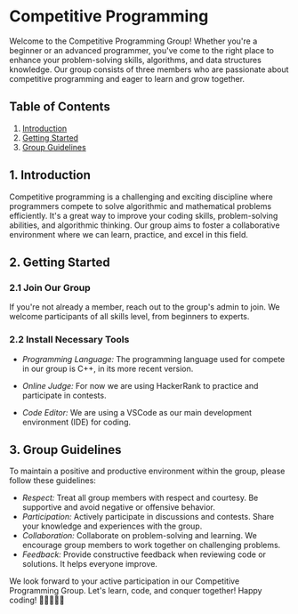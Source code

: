 # Competitive Programming

Welcome to the Competitive Programming Group! Whether you're a beginner or an advanced programmer, you've come to the right place to enhance your problem-solving skills, algorithms, and data structures knowledge. Our group consists of three members who are passionate about competitive programming and eager to learn and grow together.


## Table of Contents

1. [Introduction](#1-introduction)
2. [Getting Started](#2-getting-started)
3. [Group Guidelines](#3-group-guidelines)

## 1. Introduction

Competitive programming is a challenging and exciting discipline where programmers compete to solve algorithmic and mathematical problems efficiently. It's a great way to improve your coding skills, problem-solving abilities, and algorithmic thinking. Our group aims to foster a collaborative environment where we can learn, practice, and excel in this field.

## 2. Getting Started

### 2.1 Join Our Group

If you're not already a member, reach out to the group's admin to join. We welcome participants of all skills level, from beginners to experts.

### 2.2 Install Necessary Tools

- *Programming Language:* The programming language used for compete in our group is C++, in its more recent version.

- *Online Judge:* For now we are using HackerRank to practice and participate in contests.

- *Code Editor:* We are using a VSCode as our main development environment (IDE) for coding.

## 3. Group Guidelines

To maintain a positive and productive environment within the group, please follow these guidelines:

- *Respect:* Treat all group members with respect and courtesy. Be supportive and avoid negative or offensive behavior.
- *Participation:* Actively participate in discussions and contests. Share your knowledge and experiences with the group.
- *Collaboration:* Collaborate on problem-solving and learning. We encourage group members to work together on challenging problems.
- *Feedback:* Provide constructive feedback when reviewing code or solutions. It helps everyone improve.

We look forward to your active participation in our Competitive Programming Group. Let's learn, code, and conquer together! Happy coding! 🚀👨‍💻👩‍💻
